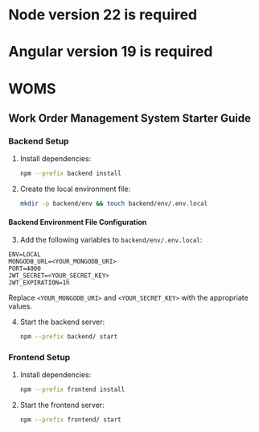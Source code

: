 # Node version 22 is required

# Angular version 19 is required

# WOMS

## Work Order Management System Starter Guide

### Backend Setup

1. Install dependencies:

   ```bash
   npm --prefix backend install
   ```

2. Create the local environment file:
   ```bash
   mkdir -p backend/env && touch backend/env/.env.local
   ```

#### Backend Environment File Configuration

3. Add the following variables to `backend/env/.env.local`:

```env
ENV=LOCAL
MONGODB_URL=<YOUR_MONGODB_URI>
PORT=4000
JWT_SECRET=<YOUR_SECRET_KEY>
JWT_EXPIRATION=1h
```

Replace `<YOUR_MONGODB_URI>` and `<YOUR_SECRET_KEY>` with the appropriate values.

4. Start the backend server:
   ```bash
   npm --prefix backend/ start
   ```

### Frontend Setup

1. Install dependencies:
   ```bash
   npm --prefix frontend install
   ```
2. Start the frontend server:
   ```bash
   npm --prefix frontend/ start
   ```
